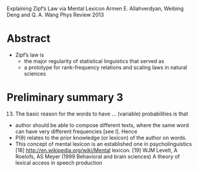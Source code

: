 Explaining Zipf’s Law via Mental Lexicon
Armen E. Allahverdyan, Weibing Deng and Q. A. Wang
Phys Review 2013

# Abstract

* Zipf’s law is
  * the major regularity of statistical linguistics that served as
  * a prototype for rank-frequency relations and scaling laws in natural
    sciences

# Preliminary summary 3

13. The basic reason for the words to have ... (variable) probabilities is that
  * author should be able to compose different texts,
    where the same word can have very different frequencies [see I].  Hence
  * P(θ) relates to the prior knowledge (or lexicon) of the author on words.
  * This concept of mental lexicon is an established one in psycholinguistics
    [18] http://en.wikipedia.org/wiki/Mental lexicon.
    [19] WJM Levelt, A Roelofs, AS Meyer (1999 Behavioral and brain sciences)
      A theory of lexical access in speech production

